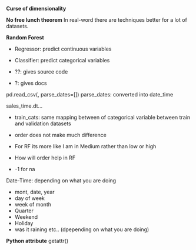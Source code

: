**Curse of dimensionality**


**No free lunch theorem**
In real-word there are techniques better for a lot of datasets. 

**Random Forest**
- Regressor: predict continuous variables
- Classifier: predict categorical variables


- ??: gives source code
- ?:  gives docs


pd.read_csv(, parse_dates=[])
parse_dates: converted into date_time

sales_time.dt...


- train_cats: same mapping between of categorical variable between train and validation datasets

- order does not make much difference

- For RF its more like I am in Medium rather than low or high 
- How will order help in RF
- -1 for na


Date-Time: depending on what you are doing
- mont, date, year
- day of week
- week of month
- Quarter 
- Weekend
- Holiday 
- was it raining etc.. (dpepending on what you are doing)


**Python attribute**
getattr()


